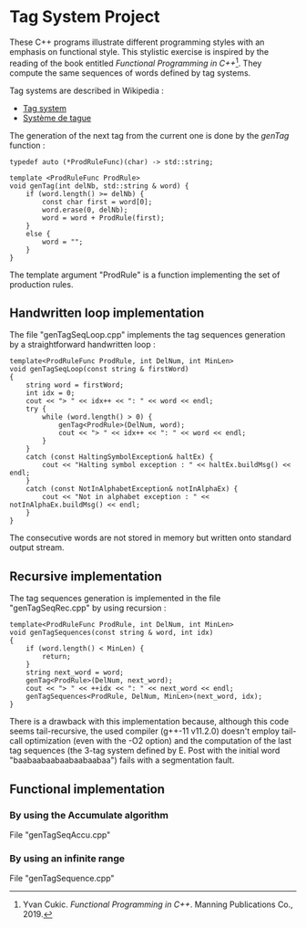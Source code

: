# Tag System Project

These C++ programs illustrate different programming styles with an emphasis on functional style. This stylistic exercise is inspired by the reading of the book entitled *Functional Programming in C++*[^1]. They compute the same sequences of words defined by tag systems.  

Tag systems are described in Wikipedia :

* [Tag system](https://en.wikipedia.org/wiki/Tag_system)
* [Système de tague](https://fr.wikipedia.org/wiki/Syst%C3%A8me_de_tague)

The generation of the next tag from the current one is done by the *genTag* function :
```
typedef auto (*ProdRuleFunc)(char) -> std::string;

template <ProdRuleFunc ProdRule>
void genTag(int delNb, std::string & word) {
    if (word.length() >= delNb) {
        const char first = word[0];
        word.erase(0, delNb);
        word = word + ProdRule(first);
    }
    else {
        word = "";
    }
}
```
The template argument "ProdRule" is a function implementing the set of production rules.
## Handwritten loop implementation
The file "genTagSeqLoop.cpp" implements the tag sequences generation by a straightforward handwritten loop :
```
template<ProdRuleFunc ProdRule, int DelNum, int MinLen>
void genTagSeqLoop(const string & firstWord)
{
    string word = firstWord;
    int idx = 0;
    cout << "> " << idx++ << ": " << word << endl;
    try {
        while (word.length() > 0) {
            genTag<ProdRule>(DelNum, word);
            cout << "> " << idx++ << ": " << word << endl;
        }
    }
    catch (const HaltingSymbolException& haltEx) {
        cout << "Halting symbol exception : " << haltEx.buildMsg() << endl;
    }
    catch (const NotInAlphabetException& notInAlphaEx) {
        cout << "Not in alphabet exception : " << notInAlphaEx.buildMsg() << endl;
    }
}
```
The consecutive words are not stored in memory but written onto standard output stream.
## Recursive implementation
The tag sequences generation is implemented in the file "genTagSeqRec.cpp" by using recursion :
```
template<ProdRuleFunc ProdRule, int DelNum, int MinLen>
void genTagSequences(const string & word, int idx)
{
    if (word.length() < MinLen) {
        return;
    }
    string next_word = word;
    genTag<ProdRule>(DelNum, next_word);
    cout << "> " << ++idx << ": " << next_word << endl;
    genTagSequences<ProdRule, DelNum, MinLen>(next_word, idx);
}
```
There is a drawback with this implementation because, although this code seems tail-recursive, the used compiler (g++-11 v11.2.0) doesn't employ tail-call optimization (even with the -O2 option) and the computation of the last tag sequences (the 3-tag system defined by E. Post with the initial word "baabaabaabaabaabaabaa") fails with a segmentation fault.
## Functional implementation

### By using the Accumulate algorithm
File "genTagSeqAccu.cpp"

### By using an infinite range
File "genTagSequence.cpp"

[^1]: Yvan Cukic. *Functional Programming in C++*. Manning Publications Co., 2019. 
